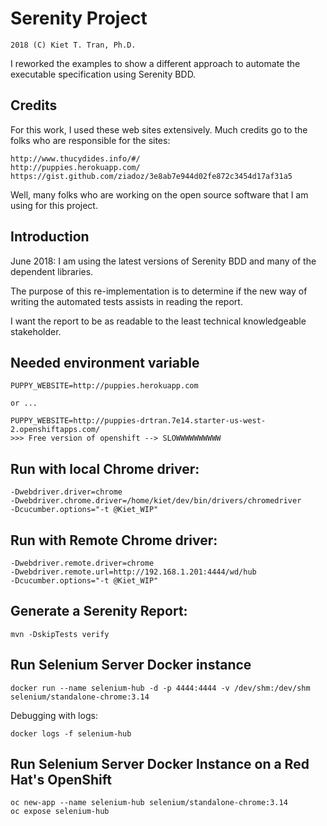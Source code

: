 # Serenity Project 
`2018 (C) Kiet T. Tran, Ph.D.`

I reworked the examples to show a different approach to automate the executable 
specification using Serenity BDD.

## Credits
For this work, I used these web sites extensively. Much credits
go to the folks who are responsible for the sites:

```
http://www.thucydides.info/#/
http://puppies.herokuapp.com/
https://gist.github.com/ziadoz/3e8ab7e944d02fe872c3454d17af31a5
```

Well, many folks who are working on the open source software that I am using for 
this project.

## Introduction
June 2018: I am using the latest versions of Serenity BDD and many of 
the dependent libraries.

The purpose of this re-implementation is to determine if the new way of writing
the automated tests assists in reading the report.

I want the report to be as readable to the least technical knowledgeable stakeholder.

## Needed environment variable

```
PUPPY_WEBSITE=http://puppies.herokuapp.com

or ...

PUPPY_WEBSITE=http://puppies-drtran.7e14.starter-us-west-2.openshiftapps.com/
>>> Free version of openshift --> SLOWWWWWWWWWW
```

## Run with local Chrome driver:

```
-Dwebdriver.driver=chrome
-Dwebdriver.chrome.driver=/home/kiet/dev/bin/drivers/chromedriver
-Dcucumber.options="-t @Kiet_WIP"
```

## Run with Remote Chrome driver:

```
-Dwebdriver.remote.driver=chrome
-Dwebdriver.remote.url=http://192.168.1.201:4444/wd/hub
-Dcucumber.options="-t @Kiet_WIP"
```

## Generate a Serenity Report:

```
mvn -DskipTests verify
```

## Run Selenium Server Docker instance

```
docker run --name selenium-hub -d -p 4444:4444 -v /dev/shm:/dev/shm selenium/standalone-chrome:3.14
```
Debugging with logs:

```
docker logs -f selenium-hub
```

## Run Selenium Server Docker Instance on a Red Hat's OpenShift

```
oc new-app --name selenium-hub selenium/standalone-chrome:3.14
oc expose selenium-hub
```

